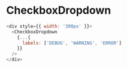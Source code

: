 # CheckboxDropdown

```javascript
<div style={{ width: '300px' }}>
  <CheckboxDropdown
    {...{
      labels: ['DEBUG', 'WARNING', 'ERROR']
    }}
  />
</div>
```
